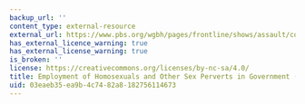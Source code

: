 ```yaml
---
backup_url: ''
content_type: external-resource
external_url: https://www.pbs.org/wgbh/pages/frontline/shows/assault/context/employment.html
has_external_licence_warning: true
has_external_license_warning: true
is_broken: ''
license: https://creativecommons.org/licenses/by-nc-sa/4.0/
title: Employment of Homosexuals and Other Sex Perverts in Government (1950)
uid: 03eaeb35-ea9b-4c74-82a8-182756114673
---
```

